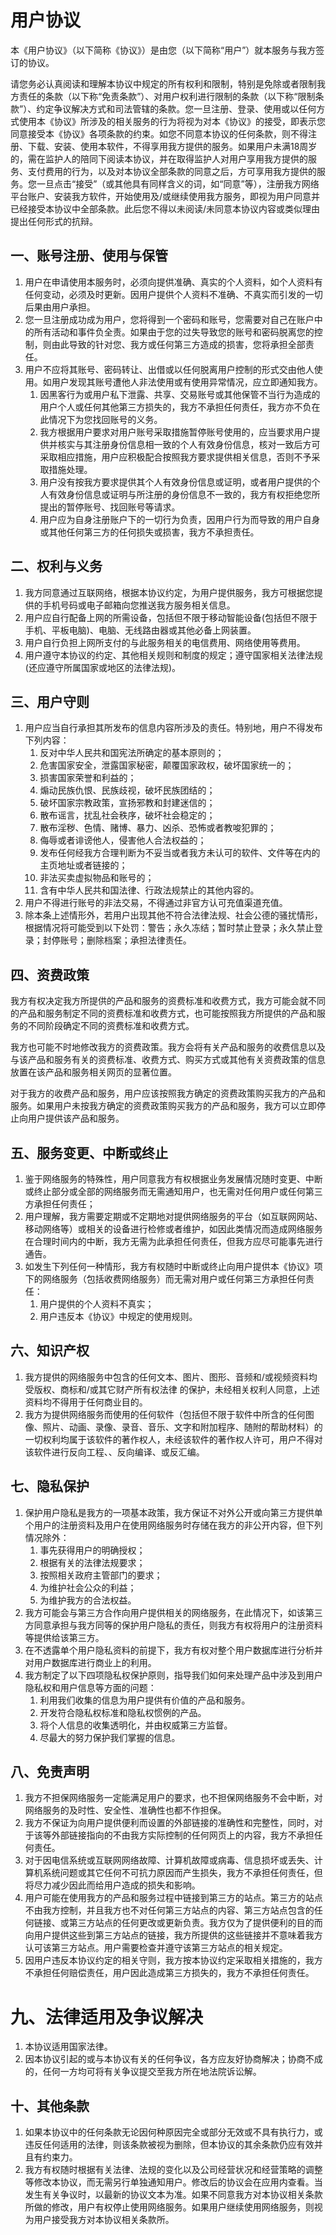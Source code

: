 # 用户协议

本《用户协议》（以下简称《协议》）是由您（以下简称“用户”）就本服务与我方签订的协议。

请您务必认真阅读和理解本协议中规定的所有权利和限制，特别是免除或者限制我方责任的条款（以下称“免责条款”）、对用户权利进行限制的条款（以下称“限制条款”）、约定争议解决方式和司法管辖的条款。您一旦注册、登录、使用或以任何方式使用本《协议》所涉及的相关服务的行为将视为对本《协议》的接受，即表示您同意接受本《协议》各项条款的约束。如您不同意本协议的任何条款，则不得注册、下载、安装、使用本软件，不得享用我方提供的服务。如果用户未满18周岁的，需在监护人的陪同下阅读本协议，并在取得监护人对用户享用我方提供的服务、支付费用的行为，以及对本协议全部条款的同意之后，方可享用我方提供的服务。您一旦点击“接受”（或其他具有同样含义的词，如“同意”等），注册我方网络平台账户、安装我方软件，开始使用及/或继续使用我方服务，即视为用户同意并已经接受本协议中全部条款。此后您不得以未阅读/未同意本协议内容或类似理由提出任何形式的抗辩。

## 一、账号注册、使用与保管

1. 用户在申请使用本服务时，必须向提供准确、真实的个人资料，如个人资料有任何变动，必须及时更新。因用户提供个人资料不准确、不真实而引发的一切后果由用户承担。
2. 您一旦注册成功成为用户，您将得到一个密码和账号，您需要对自己在账户中的所有活动和事件负全责。如果由于您的过失导致您的账号和密码脱离您的控制，则由此导致的针对您、我方或任何第三方造成的损害，您将承担全部责任。
3. 用户不应将其账号、密码转让、出借或以任何脱离用户控制的形式交由他人使用。如用户发现其账号遭他人非法使用或有使用异常情况，应立即通知我方。
   1. 因黑客行为或用户私下泄露、共享、交易账号或其他保管不当行为造成的用户个人或任何其他第三方损失的，我方不承担任何责任，我方亦不负在此情况下为您找回账号的义务。
   2. 我方根据用户要求对用户账号采取措施暂停账号使用的，应当要求用户提供并核实与其注册身份信息相一致的个人有效身份信息，核对一致后方可采取相应措施，用户应积极配合按照我方要求提供相关信息，否则不予采取措施处理。
   3. 用户没有按我方要求提供其个人有效身份信息或证明，或者用户提供的个人有效身份信息或证明与所注册的身份信息不一致的，我方有权拒绝您所提出的暂停账号、找回账号等请求。
   4. 用户应为自身注册账户下的一切行为负责，因用户行为而导致的用户自身或其他任何第三方的任何损失或损害，我方不承担责任。

## 二、权利与义务

1. 我方同意通过互联网络，根据本协议约定，为用户提供服务，我方可根据您提供的手机号码或电子邮箱向您推送我方服务相关信息。
2. 用户应自行配备上网的所需设备，包括但不限于移动智能设备(包括但不限于手机、平板电脑)、电脑、无线路由器或其他必备上网装置。
3. 用户自行负担上网所支付的与此服务相关的电信费用、网络使用等费用。
4. 用户遵守本协议的约定、其他相关规则和制度的规定；遵守国家相关法律法规(还应遵守所属国家或地区的法律法规)。

## 三、用户守则

1. 用户应当自行承担其所发布的信息内容所涉及的责任。特别地，用户不得发布下列内容：
   1. 反对中华人民共和国宪法所确定的基本原则的；
   2. 危害国家安全，泄露国家秘密，颠覆国家政权，破坏国家统一的；
   3. 损害国家荣誉和利益的；
   4. 煽动民族仇恨、民族歧视，破坏民族团结的；
   5. 破坏国家宗教政策，宣扬邪教和封建迷信的；
   6. 散布谣言，扰乱社会秩序，破坏社会稳定的；
   7. 散布淫秽、色情、赌博、暴力、凶杀、恐怖或者教唆犯罪的；
   8. 侮辱或者诽谤他人，侵害他人合法权益的；
   9. 发布任何经我方合理判断为不妥当或者我方未认可的软件、文件等在内的主页地址或者链接的；
   10. 非法买卖虚拟物品和账号的；
   11. 含有中华人民共和国法律、行政法规禁止的其他内容的。
2. 用户不得进行账号的非法交易，不得通过非官方认可充值渠道充值。
3. 除本条上述情形外，若用户出现其他不符合法律法规、社会公德的骚扰情形，根据情况将可能受到以下处罚：警告；永久冻结；暂时禁止登录；永久禁止登录；封停账号；删除档案；承担法律责任。

## 四、资费政策

我方有权决定我方所提供的产品和服务的资费标准和收费方式，我方可能会就不同的产品和服务制定不同的资费标准和收费方式，也可能按照我方所提供的产品和服务的不同阶段确定不同的资费标准和收费方式。

我方也可能不时地修改我方的资费政策。我方会将有关产品和服务的收费信息以及与该产品和服务有关的资费标准、收费方式、购买方式或其他有关资费政策的信息放置在该产品和服务相关网页的显著位置。

对于我方的收费产品和服务，用户应该按照我方确定的资费政策购买我方的产品和服务。如果用户未按我方确定的资费政策购买我方的产品和服务，我方可以立即停止向用户提供该产品和服务。

## 五、服务变更、中断或终止

1. 鉴于网络服务的特殊性，用户同意我方有权根据业务发展情况随时变更、中断或终止部分或全部的网络服务而无需通知用户，也无需对任何用户或任何第三方承担任何责任；
2. 用户理解，我方需要定期或不定期地对提供网络服务的平台（如互联网网站、移动网络等）或相关的设备进行检修或者维护，如因此类情况而造成网络服务在合理时间内的中断，我方无需为此承担任何责任，但我方应尽可能事先进行通告。
3. 如发生下列任何一种情形，我方有权随时中断或终止向用户提供本《协议》项下的网络服务（包括收费网络服务）而无需对用户或任何第三方承担任何责任：
   1. 用户提供的个人资料不真实；
   2. 用户违反本《协议》中规定的使用规则。

## 六、知识产权

1. 我方提供的网络服务中包含的任何文本、图片、图形、音频和/或视频资料均受版权、商标和/或其它财产所有权法律 的保护，未经相关权利人同意，上述资料均不得用于任何商业目的。
2. 我方为提供网络服务而使用的任何软件（包括但不限于软件中所含的任何图像、照片、动画、录像、录音、音乐、文字和附加程序、随附的帮助材料）的一切权利均属于该软件的著作权人，未经该软件的著作权人许可，用户不得对该软件进行反向工程、、反向编译、或反汇编。

## 七、隐私保护

1. 保护用户隐私是我方的一项基本政策，我方保证不对外公开或向第三方提供单个用户的注册资料及用户在使用网络服务时存储在我方的非公开内容，但下列情况除外：
   1. 事先获得用户的明确授权；
   2. 根据有关的法律法规要求；
   3. 按照相关政府主管部门的要求；
   4. 为维护社会公众的利益；
   5. 为维护我方的合法权益。
2. 我方可能会与第三方合作向用户提供相关的网络服务，在此情况下，如该第三方同意承担与我方同等的保护用户隐私的责任，则我方有权将用户的注册资料等提供给该第三方。
3. 在不透露单个用户隐私资料的前提下，我方有权对整个用户数据库进行分析并对用户数据库进行商业上的利用。
4. 我方制定了以下四项隐私权保护原则，指导我们如何来处理产品中涉及到用户隐私权和用户信息等方面的问题：
   1. 利用我们收集的信息为用户提供有价值的产品和服务。
   2. 开发符合隐私权标准和隐私权惯例的产品。
   3. 将个人信息的收集透明化，并由权威第三方监督。
   4. 尽最大的努力保护我们掌握的信息。

## 八、免责声明

1. 我方不担保网络服务一定能满足用户的要求，也不担保网络服务不会中断，对网络服务的及时性、安全性、准确性也都不作担保。
2. 我方不保证为向用户提供便利而设置的外部链接的准确性和完整性，同时，对于该等外部链接指向的不由我方实际控制的任何网页上的内容，我方不承担任何责任。
3. 对于因电信系统或互联网网络故障、计算机故障或病毒、信息损坏或丢失、计算机系统问题或其它任何不可抗力原因而产生损失，我方不承担任何责任，但将尽力减少因此而给用户造成的损失和影响。
4. 用户可能在使用我方的产品和服务过程中链接到第三方的站点。第三方的站点不由我方控制，并且我方也不对任何第三方站点的内容、第三方站点包含的任何链接、或第三方站点的任何更改或更新负责。我方仅为了提供便利的目的而向用户提供这些到第三方站点的链接，我方所提供的这些链接并不意味着我方认可该第三方站点。用户需要检查并遵守该第三方站点的相关规定。
5. 因用户违反本协议约定的相关守则，我方按本协议约定采取相关措施的，我方不承担任何赔偿责任，用户因此造成第三方损失的，我方不承担任何责任。

# 九、法律适用及争议解决

1. 本协议适用国家法律。
2. 因本协议引起的或与本协议有关的任何争议，各方应友好协商解决；协商不成的，任何一方均可将有关争议提交至我方所在地法院诉讼解。

## 十、其他条款

1. 如果本协议中的任何条款无论因何种原因完全或部分无效或不具有执行力，或违反任何适用的法律，则该条款被视为删除，但本协议的其余条款仍应有效并且有约束力。
2. 我方有权随时根据有关法律、法规的变化以及公司经营状况和经营策略的调整等修改本协议，而无需另行单独通知用户。修改后的协议会在应用内查看。当发生有关争议时，以最新的协议文本为准。如果不同意我方对本协议相关条款所做的修改，用户有权停止使用网络服务。如果用户继续使用网络服务，则视为用户接受我方对本协议相关条款所。
